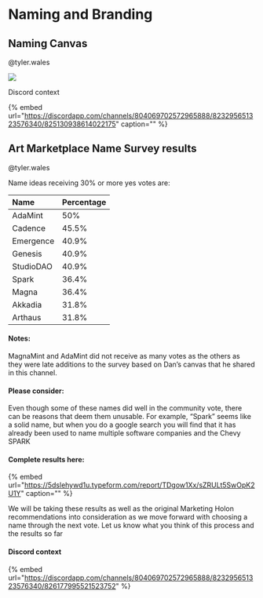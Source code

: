 # Naming and Branding

## Naming Canvas

@tyler.wales

![](https://cdn.discordapp.com/attachments/823295651323576340/825130938388054036/NamingCanvas_artmarketplacemvp.png)

Discord context

{% embed url="https://discordapp.com/channels/804069702572965888/823295651323576340/825130938614022175" caption="" %}

## Art Marketplace Name Survey results

@tyler.wales

Name ideas receiving 30% or more yes votes are:

| **Name** | **Percentage** |
| :--- | :--- |
| AdaMint | 50% |
| Cadence | 45.5% |
| Emergence | 40.9% |
| Genesis | 40.9% |
| StudioDAO | 40.9% |
| Spark | 36.4% |
| Magna | 36.4% |
| Akkadia | 31.8% |
| Arthaus | 31.8% |

#### Notes:

MagnaMint and AdaMint did not receive as many votes as the others as they were late additions to the survey based on Dan’s canvas that he shared in this channel.

#### Please consider:

Even though some of these names did well in the community vote, there can be reasons that deem them unusable. For example, “Spark” seems like a solid name, but when you do a google search you will find that it has already been used to name multiple software companies and the Chevy SPARK

#### Complete results here:

{% embed url="https://5dslehywd1u.typeform.com/report/TDgow1Xx/sZRULt5SwOpK2U1Y" caption="" %}

We will be taking these results as well as the original Marketing Holon recommendations into consideration as we move forward with choosing a name through the next vote. Let us know what you think of this process and the results so far

#### Discord context

{% embed url="https://discordapp.com/channels/804069702572965888/823295651323576340/826177995521523752" %}



